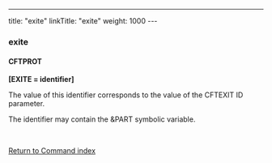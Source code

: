 ---
title: "exite"
linkTitle: "exite"
weight: 1000
---<span id="exite"></span>

### exite

#### CFTPROT

**[EXITE = identifier]**

The value of this
identifier corresponds to the value of the CFTEXIT ID parameter.

The identifier
may contain the &PART symbolic variable.

 

[Return to Command index](../../)
